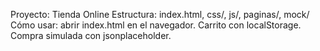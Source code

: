Proyecto: Tienda Online
Estructura: index.html, css/, js/, paginas/, mock/
Cómo usar: abrir index.html en el navegador. Carrito con localStorage. Compra simulada con jsonplaceholder.